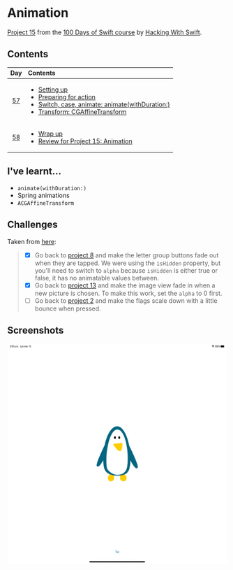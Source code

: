 # Animation

[Project 15](https://www.hackingwithswift.com/read/15/overview) from the [100 Days of Swift course](https://www.hackingwithswift.com/100) by [Hacking With Swift](https://www.hackingwithswift.com/).

## Contents

|                      Day                      | Contents                                                                                                                                                                                                                                                                                                                                                |
|:---------------------------------------------:|:--------------------------------------------------------------------------------------------------------------------------------------------------------------------------------------------------------------------------------------------------------------------------------------------------------------------------------------------------------|
| [57](https://www.hackingwithswift.com/100/57) | <ul><li>[Setting up](https://www.hackingwithswift.com/read/15/1/setting-up)</li><li>[Preparing for action](https://www.hackingwithswift.com/read/15/2)</li><li>[Switch, case, animate: animate(withDuration:)](https://www.hackingwithswift.com/read/15/3)</li><li>[Transform: CGAffineTransform](https://www.hackingwithswift.com/read/15/4)</li></ul> |
| [58](https://www.hackingwithswift.com/100/58) | <ul><li>[Wrap up](https://www.hackingwithswift.com/read/15/5)</li><li>[Review for Project 15: Animation](https://www.hackingwithswift.com/review/hws/project-15-animation)</li></ul>                                                                                                                                                                    | 

## I've learnt...

- `animate(withDuration:)`
- Spring animations
- `ACGAffineTransform`

## Challenges

Taken from [here](https://www.hackingwithswift.com/read/15/5):

>- [x] Go back to [project 8](https://github.com/HenestrosaConH/100-days-of-swift/tree/main/Courses/08-SevenSwiftyWords) and make the letter group buttons fade out when they are tapped. We were using the `isHidden` property, but you'll need to switch to `alpha` because `isHidden` is either true or false, it has no animatable values between.
>- [x] Go back to [project 13](https://github.com/HenestrosaConH/100-days-of-swift/tree/main/Courses/13-InstaFilter) and make the image view fade in when a new picture is chosen. To make this work, set the `alpha` to 0 first.
>- [ ] Go back to [project 2](https://github.com/HenestrosaConH/100-days-of-swift/tree/main/Courses/02-GuessTheFlag) and make the flags scale down with a little bounce when pressed.

## Screenshots

![Main screen](./Screenshots/1.gif)
